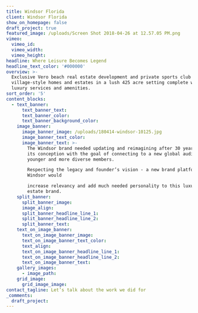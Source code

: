 ```yaml
---
title: Windsor Florida
client: Windsor Florida
show_on_homepage: false
draft_project: true
featured_image: /uploads/Screen Shot 2018-04-26 at 12.57.05 PM.png
vimeo:
  vimeo_id:
  vimeo_width:
  vimeo_height:
headline: Where Leisure Becomes Legend
headline_text_color: '#000000'
overview: >-
  Exclusive Vero beach real estate development and private sports club with 275
  village-style homes and estates in a lush 425 acre setting complete with
  luxury services and amenities.
sort_order: '5'
content_blocks:
  - text_banner:
      text_banner_text:
      text_banner_color:
      text_banner_background_color:
    image_banner:
      image_banner_image: /uploads/180414-windsor-10125.jpg
      image_banner_text_color:
      image_banner_text: >-
        The Windsor brand needed updating and reimagining after 30 years since
        its conception with the goal of connecting to a new global audience of
        younger and more diverse members.

        Respecting the legacy and founder’s vision - a new brand platform for
        Windsor would

        increase relevancy and add much needed personality to this luxury real
        estate brand.
    split_banner:
      split_banner_image:
      image_align:
      split_banner_headline_line_1:
      split_banner_headline_line_2:
      split_banner_text:
    text_on_image_banner:
      text_on_image_banner_image:
      text_on_image_banner_text_color:
      text_align:
      text_on_image_banner_headline_line_1:
      text_on_image_banner_headline_line_2:
      text_on_image_banner_text:
    gallery_images:
      - image_path:
    grid_image:
      grid_image_image:
contact_tagline: Let’s talk about the work we did for
_comments:
  draft_project:
---
```

